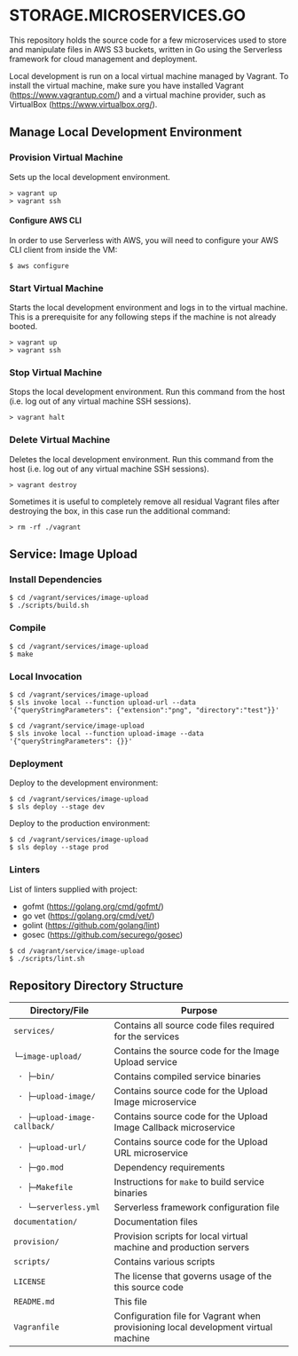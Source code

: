 # STORAGE.MICROSERVICES.GO

This repository holds the source code for a few microservices used to store and manipulate files in AWS S3 buckets, written in Go using the Serverless framework for cloud management and deployment.

Local development is run on a local virtual machine managed by Vagrant. To install the virtual machine, make sure you have installed Vagrant (https://www.vagrantup.com/) and a virtual machine provider, such as VirtualBox (https://www.virtualbox.org/).

## Manage Local Development Environment

### Provision Virtual Machine

Sets up the local development environment.

```ssh
> vagrant up
> vagrant ssh
```

#### Configure AWS CLI

In order to use Serverless with AWS, you will need to configure your AWS CLI client from inside the VM:

```ssh
$ aws configure
```

### Start Virtual Machine

Starts the local development environment and logs in to the virtual machine. This is a prerequisite for any following steps if the machine is not already booted.

```ssh
> vagrant up
> vagrant ssh
```

### Stop Virtual Machine

Stops the local development environment. Run this command from the host (i.e. log out of any virtual machine SSH sessions).

```ssh
> vagrant halt
```

### Delete Virtual Machine

Deletes the local development environment. Run this command from the host (i.e. log out of any virtual machine SSH sessions).

```ssh
> vagrant destroy
```

Sometimes it is useful to completely remove all residual Vagrant files after destroying the box, in this case run the additional command:

```ssh
> rm -rf ./vagrant
```

## Service: Image Upload

### Install Dependencies

```ssh
$ cd /vagrant/services/image-upload
$ ./scripts/build.sh
```

### Compile

```ssh
$ cd /vagrant/services/image-upload
$ make
```

### Local Invocation

```ssh
$ cd /vagrant/services/image-upload
$ sls invoke local --function upload-url --data '{"queryStringParameters": {"extension":"png", "directory":"test"}}'
```

```ssh
$ cd /vagrant/service/image-upload
$ sls invoke local --function upload-image --data '{"queryStringParameters": {}}'
```

### Deployment

Deploy to the development environment:

```ssh
$ cd /vagrant/services/image-upload
$ sls deploy --stage dev
```

Deploy to the production environment:

```ssh
$ cd /vagrant/services/image-upload
$ sls deploy --stage prod
```

### Linters

List of linters supplied with project:

* gofmt (https://golang.org/cmd/gofmt/)
* go vet (https://golang.org/cmd/vet/)
* golint (https://github.com/golang/lint)
* gosec (https://github.com/securego/gosec)

```ssh
$ cd /vagrant/service/image-upload
$ ./scripts/lint.sh
```


## Repository Directory Structure

| Directory/File                | Purpose                                                                            |
| ----------------------------- | ---------------------------------------------------------------------------------- |
| `services/`                   | Contains all source code files required for the services                           |
| `└─image-upload/`             | Contains the source code for the Image Upload service                              |
| ` · ├─bin/`                   | Contains compiled service binaries                                                 |
| ` · ├─upload-image/`          | Contains source code for the Upload Image microservice                             |
| ` · ├─upload-image-callback/` | Contains source code for the Upload Image Callback microservice                    |
| ` · ├─upload-url/`            | Contains source code for the Upload URL microservice                               |
| ` · ├─go.mod`                 | Dependency requirements                                                            |
| ` · ├─Makefile`               | Instructions for `make` to build service binaries                                  |
| ` · └─serverless.yml`         | Serverless framework configuration file                                            |
| `documentation/`              | Documentation files                                                                |
| `provision/`                  | Provision scripts for local virtual machine and production servers                 |
| `scripts/`                    | Contains various scripts                                                           |
| `LICENSE`                     | The license that governs usage of the this source code                             |
| `README.md`                   | This file                                                                          |
| `Vagranfile`                  | Configuration file for Vagrant when provisioning local development virtual machine |
